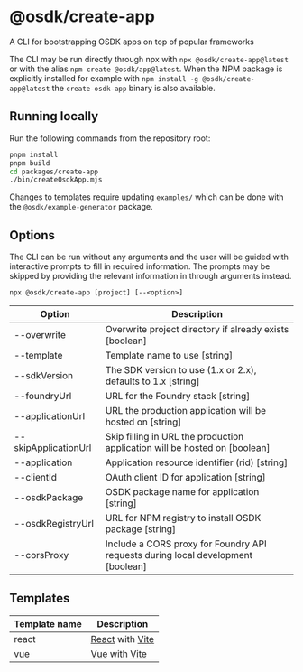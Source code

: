 # @osdk/create-app

A CLI for bootstrapping OSDK apps on top of popular frameworks

The CLI may be run directly through npx with `npx @osdk/create-app@latest` or with the alias `npm create @osdk/app@latest`. When the NPM package is explicitly installed for example with `npm install -g @osdk/create-app@latest` the `create-osdk-app` binary is also available.

## Running locally

Run the following commands from the repository root:

```sh
pnpm install
pnpm build
cd packages/create-app
./bin/createOsdkApp.mjs
```

Changes to templates require updating `examples/` which can be done with the `@osdk/example-generator` package.

## Options

The CLI can be run without any arguments and the user will be guided with interactive prompts to fill in required information. The prompts may be skipped by providing the relevant information in through arguments instead.

```
npx @osdk/create-app [project] [--<option>]
```

| Option               | Description                                                                      |
| -------------------- | -------------------------------------------------------------------------------- |
| --overwrite          | Overwrite project directory if already exists [boolean]                          |
| --template           | Template name to use [string]                                                    |
| --sdkVersion         | The SDK version to use (1.x or 2.x), defaults to 1.x [string]                    |
| --foundryUrl         | URL for the Foundry stack [string]                                               |
| --applicationUrl     | URL the production application will be hosted on [string]                        |
| --skipApplicationUrl | Skip filling in URL the production application will be hosted on [boolean]       |
| --application        | Application resource identifier (rid) [string]                                   |
| --clientId           | OAuth client ID for application [string]                                         |
| --osdkPackage        | OSDK package name for application [string]                                       |
| --osdkRegistryUrl    | URL for NPM registry to install OSDK package [string]                            |
| --corsProxy          | Include a CORS proxy for Foundry API requests during local development [boolean] |

## Templates

| Template name      | Description                                                                                                                           |
| ------------------ | ------------------------------------------------------------------------------------------------------------------------------------- |
| react              | [React](https://react.dev/) with [Vite](https://vitejs.dev/guide/why.html)                                                            |
| vue                | [Vue](https://vuejs.org/) with [Vite](https://vitejs.dev/guide/why.html)                                                              |
